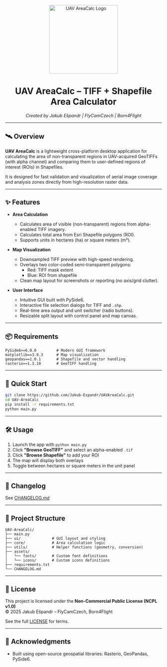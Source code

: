 <p align="center">
  <a href="https://i.ibb.co/JjDLn9Py/icon.png">
    <img src="https://i.ibb.co/JjDLn9Py/icon.png" alt="UAV AreaCalc Logo" width="220"/>
  </a>
</p>

<h1 align="center">UAV AreaCalc – TIFF + Shapefile Area Calculator</h1>
<p align="center"><em>Created by Jakub Ešpandr | FlyCamCzech | Born4Flight</em></p>

---

## 🛰️ Overview

**UAV AreaCalc** is a lightweight cross-platform desktop application for calculating the area of non-transparent regions in UAV-acquired GeoTIFFs (with alpha channel) and comparing them to user-defined regions of interest (ROIs) in Shapefiles.

It is designed for fast validation and visualization of aerial image coverage and analysis zones directly from high-resolution raster data.

---

## ✨ Features

- **Area Calculation**
  - Calculates area of visible (non-transparent) regions from alpha-enabled TIFF imagery.
  - Calculates total area from Esri Shapefile polygons (ROI).
  - Supports units in hectares (ha) or square meters (m²).

- **Map Visualization**
  - Downsampled TIFF preview with high-speed rendering.
  - Overlays two color-coded semi-transparent polygons:
    - Red: TIFF mask extent
    - Blue: ROI from shapefile
  - Clean map layout for screenshots or reporting (no axis/grid clutter).

- **User Interface**
  - Intuitive GUI built with PySide6.
  - Interactive file selection dialogs for TIFF and `.shp`.
  - Real-time area output and unit switcher (radio buttons).
  - Resizable split layout with control panel and map canvas.

---

## 📦 Requirements

```
PySide6>=6.0.0         # Modern GUI framework
matplotlib==3.9.3      # Map visualization
geopandas==1.0.1       # Shapefile and vector handling
rasterio==1.3.10       # GeoTIFF handling
```

---

## 🚀 Quick Start

```bash
git clone https://github.com/Jakub-Espandr/UAVAreaCalc.git
cd UAV-AreaCalc
pip install -r requirements.txt
python main.py
```

---

## 🛠️ Usage

1. Launch the app with `python main.py`
2. Click **"Browse GeoTIFF"** and select an alpha-enabled `.tif`
3. Click **"Browse Shapefile"** to add your ROI
4. The map will display both overlays
5. Toggle between hectares or square meters in the unit panel

---

## 📌 Changelog

See [CHANGELOG.md](https://github.com/Jakub-Espandr/UAVAreaCalc/blob/main/CHANGELOG.md)

---

## 📁 Project Structure

```
UAV-AreaCalc/
├── main.py
├── ui/              # GUI layout and styling
├── core/            # Area calculation logic
├── utils/           # Helper functions (geometry, conversion)
├── assets/
│   └── fonts/       # Custom font definitions
│   └── icons/       # Custom icons definitions
├── requirements.txt
└── CHANGELOG.md
```

---

## 🔐 License

This project is licensed under the **Non-Commercial Public License (NCPL v1.0)**  
© 2025 Jakub Ešpandr – FlyCamCzech, Born4Flight

See the full [LICENSE](https://github.com/Jakub-Espandr/UAV-AreaCalc/blob/main/LICENSE) for terms.

---

## 🙏 Acknowledgments

- Built using open-source geospatial libraries: Rasterio, GeoPandas, PySide6.
